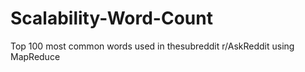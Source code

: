 # Scalability-Word-Count
Top 100 most common words used in thesubreddit r/AskReddit using MapReduce


